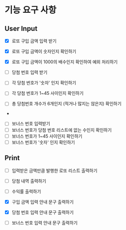 # 기능 요구 사항
## User Input
- [x] 로또 구입 금액 입력 받기
- [x] 로또 구입 금액이 숫자인지 확인하기
- [x] 로또 구입 금액이 1000의 배수인지 확인하여 예외 처리하기

- [ ] 당첨 번호 입력 받기
- [ ] 각 당첨 번호가 '숫자' 인지 확인하기
- [ ] 각 당첨 번호가 1~45 사이인지 확인하기
- [ ] 총 당첨번호 개수가 6개인지 (적거나 많지는 않은지) 확인하기
- 
- [ ] 보너스 번호 입력받기
- [ ] 보너스 번호가 당첨 번호 리스트에 없는 수인지 확인하기
- [ ] 보너스 번호가 1~45 사이인지 확인하기
- [ ] 보너스 번호가 '숫자' 인지 확인하기

## Print
- [ ] 입력받은 금액만큼 발행한 로또 리스트 출력하기
- [ ] 당첨 내역 출력하기
- [ ] 수익률 출력하기

- [x] 구입 금액 입력 안내 문구 출력하기
- [x] 당첨 번호 입력 안내 문구 출력하기
- [ ] 보너스 번호 입력 안내 문구 출력하기